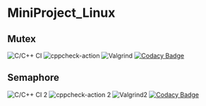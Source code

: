 # MiniProject_Linux

## Mutex

![C/C++ CI](https://github.com/99002449/MiniProject_Linux/workflows/C/C++%20CI/badge.svg)
![cppcheck-action](https://github.com/99002449/MiniProject_Linux/workflows/cppcheck-action/badge.svg)
![Valgrind](https://github.com/99002449/MiniProject_Linux/workflows/Valgrind/badge.svg)
[![Codacy Badge](https://app.codacy.com/project/badge/Grade/c1c0bfc30e414b448611d1b9caeacde4)](https://www.codacy.com/gh/99002449/MiniProject_Linux/dashboard?utm_source=github.com&amp;utm_medium=referral&amp;utm_content=99002449/MiniProject_Linux&amp;utm_campaign=Badge_Grade)


## Semaphore

![C/C++ CI 2](https://github.com/99002449/MiniProject_Linux/workflows/C/C++%20CI%202/badge.svg)
![cppcheck-action 2](https://github.com/99002449/MiniProject_Linux/workflows/cppcheck-action%202/badge.svg)
![Valgrind2](https://github.com/99002449/MiniProject_Linux/workflows/Valgrind2/badge.svg)
[![Codacy Badge](https://app.codacy.com/project/badge/Grade/c1c0bfc30e414b448611d1b9caeacde4)](https://www.codacy.com/gh/99002449/MiniProject_Linux/dashboard?utm_source=github.com&amp;utm_medium=referral&amp;utm_content=99002449/MiniProject_Linux&amp;utm_campaign=Badge_Grade)

